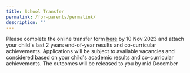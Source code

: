 ```yaml
---
title: School Transfer
permalink: /for-parents/permalink/
description: ""
---
```

Please complete the online transfer form [here](https://docs.google.com/spreadsheets/d/1ZOl-aZ7l7A07xHrewnb3wFuPPliteDO-UE_KPT3GI18/edit?usp=sharing) by 10 Nov 2023 and attach your child's last 2 years end-of-year results and co-curricular achievements.  Applications will be subject to available vacancies and considered based on your child's academic results and co-curricular achievements.  The outcomes will be released to you by mid December